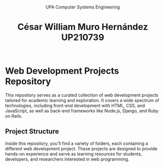 <div align ="center">
<br>UPA Computer Systems Engineering
</div>

## 
<h1 align=center>
César William Muro Hernández<br>UP210739
</h1>
<br>

# Web Development Projects Repository

This repository serves as a curated collection of web development projects tailored for academic learning and exploration. It covers a wide spectrum of technologies, including front-end development with HTML, CSS, and JavaScript, as well as back-end frameworks like Node.js, Django, and Ruby on Rails.

## Project Structure

Inside this repository, you'll find a variety of folders, each containing a different web development project. These projects are designed to provide hands-on experience and serve as learning resources for students, developers, and researchers interested in web programming.
